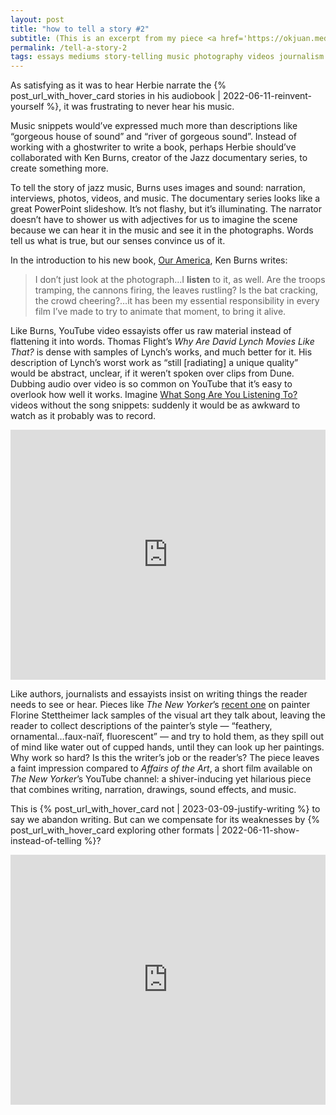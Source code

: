 ```yaml
---
layout: post
title: "how to tell a story #2"
subtitle: (This is an excerpt from my piece <a href='https://okjuan.medium.com/the-virtual-book-part-1-782ccd4cc360'>The Virtual Book</a>.)
permalink: /tell-a-story-2
tags: essays mediums story-telling music photography videos journalism
---
```


As satisfying as it was to hear Herbie narrate the {% post_url_with_hover_card stories in his audiobook | 2022-06-11-reinvent-yourself %}, it was frustrating to never hear his music.
<!--more-->
Music snippets would’ve expressed much more than descriptions like “gorgeous house of sound” and “river of gorgeous sound”.
Instead of working with a ghostwriter to write a book, perhaps Herbie should’ve collaborated with Ken Burns, creator of the Jazz documentary series, to create something more.

To tell the story of jazz music, Burns uses images and sound: narration, interviews, photos, videos, and music.
The documentary series looks like a great PowerPoint slideshow.
It’s not flashy, but it’s illuminating.
The narrator doesn’t have to shower us with adjectives for us to imagine the scene because we can hear it in the music and see it in the photographs.
Words tell us what is true, but our senses convince us of it.

In the introduction to his new book, [Our America](https://www.penguinrandomhouse.com/books/237957/our-america-by-ken-burns/), Ken Burns writes:

> I don’t just look at the photograph…I __listen__ to it, as well.
> Are the troops tramping, the cannons firing, the leaves rustling? Is the bat cracking, the crowd cheering?…it has been my essential responsibility in every film I’ve made to try to animate that moment, to bring it alive.

Like Burns, YouTube video essayists offer us raw material instead of flattening it into words.
Thomas Flight’s _Why Are David Lynch Movies Like That?_ is dense with samples of Lynch’s works, and much better for it.
His description of Lynch’s worst work as “still [radiating] a unique quality” would be abstract, unclear, if it weren’t spoken over clips from Dune.
Dubbing audio over video is so common on YouTube that it’s easy to overlook how well it works.
Imagine [What Song Are You Listening To?](https://youtu.be/tvHRUY0tBcs) videos without the song snippets: suddenly it would be as awkward to watch as it probably was to record.

<iframe width="100%" height="400" src="https://www.youtube.com/embed/v0T2aE7QQSs?si=WIz2ov9r8JU1EVAZ" title="YouTube video player" frameborder="0" allow="accelerometer; autoplay; clipboard-write; encrypted-media; gyroscope; picture-in-picture; web-share" allowfullscreen></iframe>

Like authors, journalists and essayists insist on writing things the reader needs to see or hear.
Pieces like _The New Yorker_’s [recent one](https://www.newyorker.com/magazine/2022/02/28/florine-stettheimer-artist-book-review-barbara-bloemink) on painter Florine Stettheimer lack samples of the visual art they talk about, leaving the reader to collect descriptions of the painter’s style — “feathery, ornamental…faux-naïf, fluorescent” — and try to hold them, as they spill out of mind like water out of cupped hands, until they can look up her paintings.
Why work so hard? Is this the writer’s job or the reader’s? The piece leaves a faint impression compared to _Affairs of the Art_, a short film available on _The New Yorker_’s YouTube channel: a shiver-inducing yet hilarious piece that combines writing, narration, drawings, sound effects, and music.

This is {% post_url_with_hover_card not | 2023-03-09-justify-writing %} to say we abandon writing.
But can we compensate for its weaknesses by {% post_url_with_hover_card exploring other formats | 2022-06-11-show-instead-of-telling %}?

<iframe width="100%" height="400" src="https://www.youtube.com/embed/bAX9_rDvO_c?si=-KdSp76aXrly-Kc-" title="YouTube video player" frameborder="0" allow="accelerometer; autoplay; clipboard-write; encrypted-media; gyroscope; picture-in-picture; web-share" allowfullscreen></iframe>